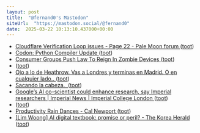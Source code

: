 ```yaml
---
layout: post
title:  "@fernand0's Mastodon"
siteUrl:  "https://mastodon.social/@fernand0"
date:  2025-03-22 10:13:10.437000+00:00
---
```

*  [Cloudflare Verification Loop issues - Page 22 - Pale Moon forum ](https://forum.palemoon.org/viewtopic.php?p=260701#p26070) ([toot](https://mastodon.social/@fernand0/114205549555613692))
*  [Codon: Python Compiler Update ](https://www.usenix.org/publications/loginonline/codon-python-compiler-updat) ([toot](https://mastodon.social/@fernand0/114205288717412828))
*  [Consumer Groups Push Law To Reign In Zombie Devices ](https://fighttorepair.substack.com/p/consumer-groups-push-law-to-reig) ([toot](https://mastodon.social/@fernand0/114203802470322074))
*  [ ](https://mastodon.social/@dausacker) ([toot](https://mastodon.social/@fernand0/114202370379934536))
*  [Ojo a lo de Heathrow. Vas a Londres y terminas en Madrid. O en cualquier lado.. ](https://mastodon.social/@fernand0/114202331409454077) ([toot](https://mastodon.social/@fernand0/114202331409454077))
*  [Sacando la cabeza.  ](https://avecesunafoto.wordpress.com/2025/03/21/sacando-la-cabeza) ([toot](https://mastodon.social/@fernand0/114201881348512070))
*  [Google’s AI co-scientist could enhance research, say Imperial researchers \| Imperial News \| Imperial College London ](https://www.imperial.ac.uk/news/261293/googles-ai-co-scientist-could-enhance-research) ([toot](https://mastodon.social/@fernand0/114201830804484579))
*  [ ](https://mastodon.social/@dausacker) ([toot](https://mastodon.social/@fernand0/114201712013856097))
*  [Productivity Rain Dances - Cal Newport ](https://calnewport.com/productivity-rain-dances) ([toot](https://mastodon.social/@fernand0/114201523978106246))
*  [[Lim Woong] AI digital textbook: promise or peril? - The Korea Herald ](https://www.koreaherald.com/article/1001164) ([toot](https://mastodon.social/@fernand0/114201302566853422))
